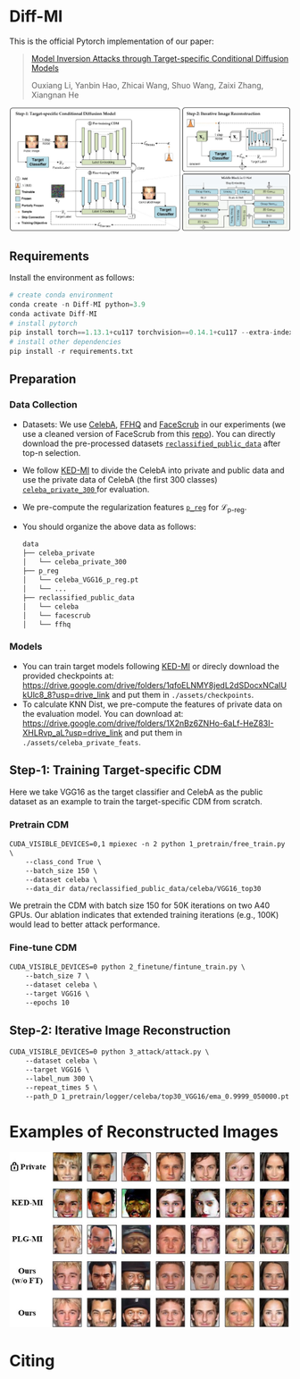 # Diff-MI

This is the official Pytorch implementation of our paper:

> [Model Inversion Attacks through Target-specific Conditional Diffusion Models]()
>
>  Ouxiang Li, Yanbin Hao, Zhicai Wang, Shuo Wang, Zaixi Zhang, Xiangnan He

![fig1](assets/fig1.jpg)

## Requirements

Install the environment as follows:

```python
# create conda environment
conda create -n Diff-MI python=3.9
conda activate Diff-MI
# install pytorch 
pip install torch==1.13.1+cu117 torchvision==0.14.1+cu117 --extra-index-url https://download.pytorch.org/whl/cu117
# install other dependencies
pip install -r requirements.txt
```

## Preparation

### Data Collection

- Datasets: We use [CelebA](https://mmlab.ie.cuhk.edu.hk/projects/CelebA.html), [FFHQ](https://drive.google.com/open?id=1tg-Ur7d4vk1T8Bn0pPpUSQPxlPGBlGfv) and [FaceScrub](http://vintage.winklerbros.net/facescrub.html) in our experiments (we use a cleaned version of FaceScrub from this [repo](https://github.com/AI-Machine-Vision-Lab/FPVT_BMVC22-Face-Pyramid-Vision-Transformer)). You can directly download the pre-processed datasets [`reclassified_public_data`](https://drive.google.com/drive/folders/1w5Uj-5nhRPaYImTpiTEZPNQ8wNY_P8Hz?usp=drive_link) after top-n selection.

- We follow [KED-MI](https://github.com/SCccc21/Knowledge-Enriched-DMI/) to divide the CelebA into private and public data and use the private data of CelebA (the first 300 classes) [`celeba_private_300` ](https://drive.google.com/file/d/1qNo2tHTc8ywjffToC3W7kQyCysaWZWq_/view?usp=drive_link) for evaluation.

- We pre-compute the regularization features [`p_reg`](https://drive.google.com/drive/folders/1r0-fX7R6REqtBUkC7bNmlzAnpFKCzW2B?usp=drive_link) for $\mathcal{L}_{\text{p-reg}}$.

- You should organize the above data as follows:

	```
	data
	├── celeba_private
	│   └── celeba_private_300
	├── p_reg
	│   └── celeba_VGG16_p_reg.pt
	│   └── ...
	├── reclassified_public_data
	│   └── celeba
	│   └── facescrub
	│   └── ffhq
	```

### Models

- You can train target models following [KED-MI](https://github.com/SCccc21/Knowledge-Enriched-DMI/) or direcly download the provided checkpoints at: https://drive.google.com/drive/folders/1qfoELNMY8jedL2dSDocxNCaIUkUlc8_8?usp=drive_link and put them in `./assets/checkpoints`.
- To calculate KNN Dist, we pre-compute the features of private data on the evaluation model. You can download at: https://drive.google.com/drive/folders/1X2nBz6ZNHo-6aLf-HeZ83I-XHLRvp_aL?usp=drive_link and put them in `./assets/celeba_private_feats`.

## Step-1: Training Target-specific CDM

Here we take VGG16 as the target classifier and CelebA as the public dataset as an example to train the target-specific CDM from scratch.

### Pretrain CDM

```
CUDA_VISIBLE_DEVICES=0,1 mpiexec -n 2 python 1_pretrain/free_train.py \
    --class_cond True \
    --batch_size 150 \
    --dataset celeba \
    --data_dir data/reclassified_public_data/celeba/VGG16_top30
```

We pretrain the CDM with batch size $150$ for $50\text{K}$ iterations on two A40 GPUs. Our ablation indicates that extended training iterations (e.g., $100\text{K}$) would lead to better attack performance.

### Fine-tune CDM

```
CUDA_VISIBLE_DEVICES=0 python 2_finetune/fintune_train.py \
    --batch_size 7 \
    --dataset celeba \
    --target VGG16 \
    --epochs 10
```

## Step-2: Iterative Image Reconstruction 

```
CUDA_VISIBLE_DEVICES=0 python 3_attack/attack.py \
    --dataset celeba \
    --target VGG16 \
    --label_num 300 \
    --repeat_times 5 \
    --path_D 1_pretrain/logger/celeba/top30_VGG16/ema_0.9999_050000.pt
```

# Examples of Reconstructed Images

![fig2](assets/fig2.jpg)

# Citing
